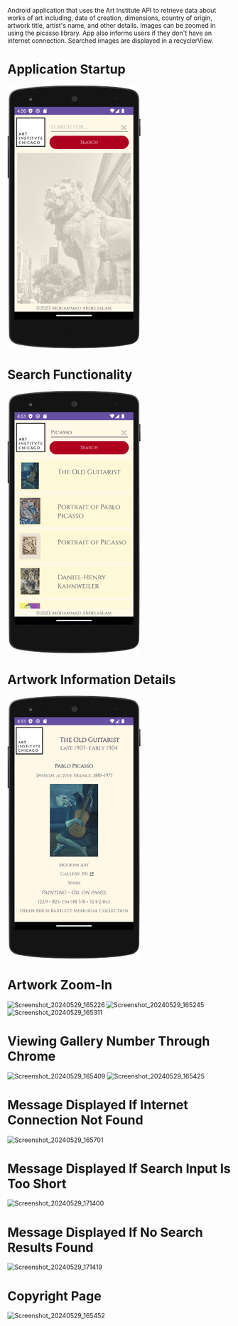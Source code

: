 Android application that uses the Art Institute API to retrieve data about works of art including, date of creation, dimensions, country of origin, artwork title, artist's name, and other details.
Images can be zoomed in using the picasso library. App also informs users if they don't have an internet connection. Searched images are displayed in a recyclerView.

# Application Startup 
<img src="Images/ArtInstitute_1.png" width="300">

# Search Functionality
<img src="Images/ArtInstitute_2.png" width="300">

# Artwork Information Details
<img src="Images/ArtInstitute_3.png" width="300">

# Artwork Zoom-In
![Screenshot_20240529_165226](https://github.com/mabdelsPROJECTS/ART_API/assets/137844707/a75e193b-6263-4406-8305-fe4858b00660)
![Screenshot_20240529_165245](https://github.com/mabdelsPROJECTS/ART_API/assets/137844707/5e19f2ac-5aba-4fc0-a558-73f26650f59f)
![Screenshot_20240529_165311](https://github.com/mabdelsPROJECTS/ART_API/assets/137844707/04588c7c-d1f2-437e-86f8-6d35a8ac3c18)

# Viewing Gallery Number Through Chrome
![Screenshot_20240529_165409](https://github.com/mabdelsPROJECTS/ART_API/assets/137844707/80c5c801-a7b2-4af5-b096-9c14309530d9)
![Screenshot_20240529_165425](https://github.com/mabdelsPROJECTS/ART_API/assets/137844707/3d5aa95f-d2e5-4aa0-b07f-fdd4fe24d2cf)

# Message Displayed If Internet Connection Not Found
![Screenshot_20240529_165701](https://github.com/mabdelsPROJECTS/ART_API/assets/137844707/a801b0b9-e78f-458c-b74e-dfe80b0e5329)

# Message Displayed If Search Input Is Too Short
![Screenshot_20240529_171400](https://github.com/mabdelsPROJECTS/ART_API/assets/137844707/77977246-e4ec-4938-a4b4-3fa753afb311)

# Message Displayed If No Search Results Found
![Screenshot_20240529_171419](https://github.com/mabdelsPROJECTS/ART_API/assets/137844707/b1037fc9-9950-4f67-af70-db77a5189de4)

# Copyright Page
![Screenshot_20240529_165452](https://github.com/mabdelsPROJECTS/ART_API/assets/137844707/57ca0c76-5559-4c70-a9fe-00c2ef2328a8)








